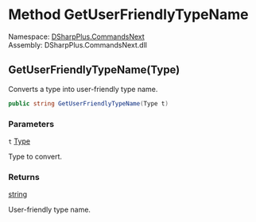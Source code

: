 # Method GetUserFriendlyTypeName

Namespace: [DSharpPlus.CommandsNext](DSharpPlus.CommandsNext.md)  
Assembly: DSharpPlus.CommandsNext.dll

## <a id="DSharpPlus_CommandsNext_CommandsNextExtension_GetUserFriendlyTypeName_System_Type_"></a>GetUserFriendlyTypeName\(Type\)

Converts a type into user-friendly type name.

```csharp
public string GetUserFriendlyTypeName(Type t)
```

### Parameters

`t` [Type](https://learn.microsoft.com/dotnet/api/system.type)

Type to convert.

### Returns

[string](https://learn.microsoft.com/dotnet/api/system.string)

User-friendly type name.

